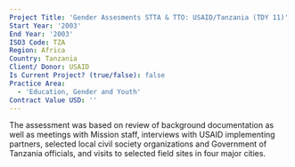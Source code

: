```yaml
---
Project Title: 'Gender Assesments STTA & TTO: USAID/Tanzania (TDY 11)'
Start Year: '2003'
End Year: '2003'
ISO3 Code: TZA
Region: Africa
Country: Tanzania
Client/ Donor: USAID
Is Current Project? (true/false): false
Practice Area:
  - 'Education, Gender and Youth'
Contract Value USD: ''
---
```

The assessment was based on review of background documentation as well as meetings with Mission staff, interviews with USAID implementing partners, selected local civil society organizations and Government of Tanzania officials, and visits to selected field sites in four major cities.